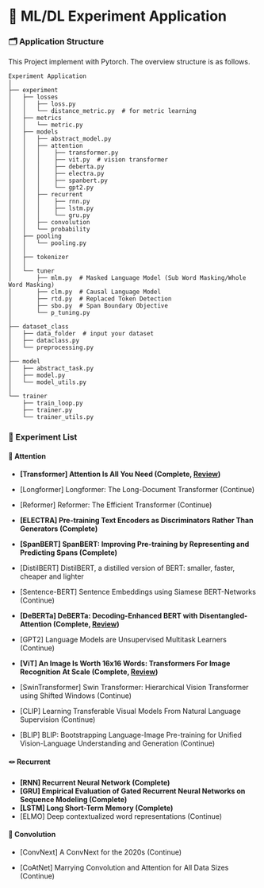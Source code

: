 # 🔬 ML/DL Experiment Application


### 🗂️ Application Structure
This Project implement with Pytorch. The overview structure is as follows.
```
Experiment Application
│
├── experiment
│	├── losses
│	│	├── loss.py
│	│	└── distance_metric.py  # for metric learning
│	├── metrics
│	│	└── metric.py
│	├── models
│	│	├── abstract_model.py
│	│	├── attention
│	│	│    ├── transformer.py
│	│	│    ├── vit.py  # vision transformer
│	│	│    ├── deberta.py
│	│	│    ├── electra.py
│	│	│    ├── spanbert.py
│	│	│    └── gpt2.py
│	│	├── recurrent
│	│	│    ├── rnn.py
│	│	│    ├── lstm.py  
│	│	│    └── gru.py
│	│	├── convolution
│	│	└── probability
│	├── pooling
│	│	└── pooling.py
│	│
│	├── tokenizer
│	│
│	└── tuner
│	    ├── mlm.py  # Masked Language Model (Sub Word Masking/Whole Word Masking) 
│	    ├── clm.py  # Causal Language Model
│	    ├── rtd.py  # Replaced Token Detection
│	    ├── sbo.py  # Span Boundary Objective
│	    └── p_tuning.py 
│
├── dataset_class
│   ├── data_folder  # input your dataset
│   ├── dataclass.py
│   └── preprocessing.py
│  
├── model
│   ├── abstract_task.py
│   ├── model.py
│   └── model_utils.py
│
└── trainer
    ├── train_loop.py
    ├── trainer.py
    └── trainer_utils.py    
```

### 📝 Experiment List

#### 🤖 Attention
- **[Transformer] Attention Is All You Need (Complete, [Review](https://qcqced123.github.io/nlp/transformer))**

- [Longformer] Longformer: The Long-Document Transformer (Continue)

- [Reformer] Reformer: The Efficient Transformer (Continue)

- **[ELECTRA] Pre-training Text Encoders as Discriminators Rather Than Generators (Complete)**

- **[SpanBERT] SpanBERT: Improving Pre-training by Representing and Predicting Spans (Complete)**

- [DistilBERT] DistilBERT, a distilled version of BERT: smaller, faster, cheaper and lighter

- [Sentence-BERT] Sentence Embeddings using Siamese BERT-Networks (Continue)

- **[DeBERTa] DeBERTa: Decoding-Enhanced BERT with Disentangled-Attention (Complete, [Review](https://qcqced123.github.io/nlp/deberta))**
- [GPT2] Language Models are Unsupervised Multitask Learners (Continue)

- **[ViT] An Image Is Worth 16x16 Words: Transformers For Image Recognition At Scale (Complete, [Review](https://qcqced123.github.io/cv/vit))**

- [SwinTransformer] Swin Transformer: Hierarchical Vision Transformer using Shifted Windows (Continue)

- [CLIP] Learning Transferable Visual Models From Natural Language Supervision (Continue)
 
- [BLIP] BLIP: Bootstrapping Language-Image Pre-training for Unified Vision-Language Understanding and Generation (Continue)


#### 🪢 Recurrent

- **[RNN] Recurrent Neural Network (Complete)**
- **[GRU] Empirical Evaluation of Gated Recurrent Neural Networks on Sequence Modeling (Complete)**
- **[LSTM] Long Short-Term Memory (Complete)**
- [ELMO] Deep contextualized word representations (Continue)

#### 🔭 Convolution 

- [ConvNext] A ConvNext for the 2020s (Continue)

- [CoAtNet] Marrying Convolution and Attention for All Data Sizes (Continue)
